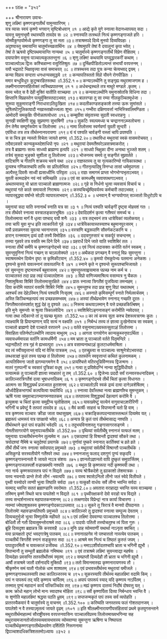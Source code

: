 +++
title = "३५२"

+++
श्रीनारायण उवाच-  
शृणु लक्ष्मि! कृष्णगङ्गातीर्थं यामुनवारिगम् ।  
यत्र व्यासः स्वयं कृष्णो भगवान् सृष्टिबोधवान् ॥१ ॥
आद्ये कृते युगे स्नात्वा वेदानध्यापयत् सदा ।  
यावत्तु यमुनाभूमौ स्थास्यति तावदेव सः ॥२ ॥
स्नास्यति तत्स्थले नित्यं कृष्णगङ्गाजले हरिः ।  
सोमवैकुण्ठयोर्मध्ये कृष्णगङ्गा तु सा मता ॥३॥
तत्राश्रमपदे दिव्ये मुनयो दिव्यविग्रहाः ।  
अदृश्यास्तु समायान्ति चातुर्मास्यव्रतार्थिनः ॥४ ॥
येषामुपरि तेषां वै दयालूनां कृपा भवेत् ।  
तेषां ते ऋषयो दृष्टिपथमायान्ति नान्यथा ॥५ ॥
चातुर्मास्ये कृष्णगङ्गातीर्थे विप्रेण वीक्षितम् ।  
दयापात्रेण वसुना पाञ्चाल्यकुलतन्तुना ॥६ ॥
शृणु लक्ष्मि! कथयामि पाप्युद्धारकरीं कथाम् ।  
पाञ्चाल्योऽथ द्विजः कश्चिन्नाम्ना वसुरितिश्रुतः ॥७ ॥
दुर्भिक्षपीडितोऽत्यन्तं सभार्यो वरपत्तनम् ।  
ययौ भद्रातटे भिक्षावृत्त्या वासं समाचरत् ॥८ ॥
तत्रस्थस्य तदा पुत्रः कन्या चेत्यभवद् द्वयम् ।  
कन्या विप्राय सन्दत्ता धनधान्यसमृद्धये ॥९ ॥
कन्यापतिस्ततो विप्रो यौवने रोगपीडितः ।  
ममार बन्धुविधुरः कुटुम्बरहितस्तथा ॥1.352.१ ०॥
कन्याऽस्थीनि तु सङ्गृह्य मथुरामाजगाम ह ।  
लक्ष्मीनारायणसंहितोक्तं त्वस्थिप्रपातनम् ॥१ १ ॥
अर्धचन्द्रस्थले तत्र माथुरे मण्डले .कृतम् ।  
यस्य भवेत् स वै देही मुक्तिं यातीति वात्र्च्छया ॥१ २॥
कन्ययाऽस्थीनि यमुनास्रोतसि विधिना तदा ।  
क्षिप्तानि विप्रहस्तेन पत्युर्मुक्तिस्तदाऽभवत् ॥१३॥
बालरण्डा तु सा रम्या नीलकुञ्चितमूर्धजा ।  
सुरूपा सुकुमाराङ्गी निराधाराऽतिदुःखिता ॥१४॥
कदलीकाण्डसङ्काशे तस्या ऊरू सुमांसले ।  
सुश्लिष्टाॆगुलिकापादौ नखास्ताम्रोज्ज्वलाः शुभाः ॥१५॥
गम्भीरा दक्षिणावर्त्ता नाभिस्त्रिवलिमण्डिता ।  
आमोदरी समकुक्षिः पीनोन्नतपयोधरा ॥१६॥
कम्बुग्रीवा संवृतास्या सुदती स्वधराहनुः ।  
सुनखी स्वक्षिणी सुभ्रूः सुप्रमाणा सुभाषिणी ॥१७॥
सुकटिः स्वल्पमध्या च चन्द्राननाऽब्जलोचना ।  
तेन तेनैव सम्पूर्णरूपेण च तिलोत्तमा ॥१८॥
नामा तिलोत्तमा स्वर्णवर्णा युवती सुन्दरी ।  
एवंविधा तत्र तत्र तीर्थस्नानपरायणा ॥१९॥
यं यं पश्यति चार्वङ्गी यस्तां चापि प्रपश्यति ।  
स स चित्र इव न्यस्तो विचेता जायते क्षणम् ॥1.352.२०॥
तथाविधा मथुरायां स्वकं वासमरोचयत् ।  
तदैवाऽवसरे कान्यकुब्जदेशाधिपो नृपः ॥२१ ॥
मथुरायां देवमर्तेश्वरेऽन्नसत्रमाकरोत् ।  
तत्र वै ब्राह्मणाः सत्यः साध्व्यो ब्राह्मण्य इत्यपि ॥२१ ॥
साधवो भिक्षुका दीना अनाथा भुञ्जते शतम् ।  
तत्रेयं सुसदा भुङ्क्ते सुशीला तु तिलोत्तमा ॥२३॥
भोजनस्य समये तु सङ्गीतं सुप्रवर्तते ।  
वादित्राणि च गीतानि शक्रस्य भवने यथा ॥२४॥
राज्ञस्तस्य तु या नृत्यकारिण्यो गायिकास्तथा ।  
दूत्यश्च गणिकाश्चापि ताभिः सा प्रतिलोभिता ॥२५॥
गीतनृत्यादिषु स्निग्धा तासां धर्ममुपागता ।  
अल्पैस्तु दिवसैः साध्वी ह्यसाध्वीभिः परिवृता ॥२६॥
राज्ञः समागमं प्राप्ता भोगभोग्यभृताऽभवत् ।  
युवती कामदाहेन नवं नवं समिच्छति ॥२७॥
एवं सा कामधर्मेषु व्यवायपथगाऽभवत् ।  
अथतस्यास्तु यो भ्राता पाञ्चालो ब्राह्मणात्मजः ॥२८॥
गृहे स निर्धनो भूत्वा व्यवसायं विचार्य च ।  
मथुरायां गते काले समायातो निराश्रयः ॥२९॥
कस्यचिच्छ्रेष्ठिवर्यस्य कर्मचारी तदाऽभवत् ।  
व्यापारबुद्ध्या वर्षान्ते सोऽपि व्यापारलाभवान् ॥1.352.३ ० ॥
धनवान् वै भाग्ययोगात् सञ्जातो विधुरोऽपि च ।  
यमुनायां सदा याति स्नानार्थं स्नाति यत्र सा ॥३ १ ॥
नित्यं पश्यति चार्वङ्गीं दृष्ट्वा मोहवशं गतः ।  
तत्र तीर्थवरे स्नात्वा वस्त्रालङ्कारभूषितः ॥३२॥
देवादिदर्शनं कृत्वा गर्तेश्वरं समर्च्य च ।  
तिलोत्तमाया मार्गं वै धृत्वा पश्चाद् ययौ शनैः ॥३३ ॥
यत्र तद्भवनं तत्र धात्रेयिकां व्यलोकयत् ।  
तया चापि युवा मुग्ध इति त्वाकारितो गृहे ॥३४॥
धात्रेयिकायास्तस्याश्च बहुमानपुरःसरम् ।  
ययौ प्रसन्नमनसा युवत्या भवनान्तरम् ॥३५॥
वस्त्राणि बद्धरूपाणि सौवर्णकटकानि च ।  
हारान् रत्नमयान् द्रव्यं ददौ तस्यै विमोहितः ॥३६ ॥
ददावगुरुसारं च सकर्पूरं सचन्दनम् ।  
तस्या गृहवरे तत्र वसति स्म दिने दिने ॥३७॥
प्रहरार्धे दिने जाते याति स्वशिबिरं ततः ।  
स्नात्वा तीर्थे समीपे च कृष्णगङ्गोद्भवे सदा ॥३८॥
एवं नित्यं तदासक्तः करोति वर्तनं स्वकम् ।  
सुमन्तुमुनिनां नित्यं गच्छन् स चाऽवलोक्यते ॥३९॥
अथैकदा प्रगच्छन् वै स्नातुं विप्रः सुमन्तुना ।  
स्वाश्रमस्थेन दिव्येन दृष्टः स कृमिकीटवान् ॥1.352.४० ॥
कृमयो रोमकूपेभ्यः पतमाना अनेकशः ।  
दृश्यन्ते कुरुते यावत्स्नानं तावत्पतन्ति वै ॥४१ ॥
स्नाने कृते न दृश्यन्ते सुरूपश्चाभिजायते ।  
एवं सुमन्तुना दृष्टमाश्चर्यं बहुवासरम् ॥४२॥
सुमन्तुस्त्वाह्वयामास पप्रच्छ नाम कर्म च ।  
पाञ्चालस्तं तदा प्राह त्वहं पञ्चालदेशजः ॥४३ ॥
विप्रो वाणिज्यमाश्रित्य वसाम्यत्र नु चैकलः ।  
निशामुषित्वा शिबिरे तिलोत्तमासुरक्षिते ॥४४॥
प्रातः स्नात्वा त्रिगर्तेशं पूजयित्वा तमन्वहम् ।  
दिवा करोमि व्यापारं वसामि शिबिरे निशि ॥४५॥
सुमन्तुश्च तदा प्राह शृणु विप्र! यथातथम् ।  
आश्चर्यं तव देहेऽस्मिन् नित्यं पश्यामि निःसृतम् ॥४६॥
अस्नाते कृमिसम्पूर्णं स्नाते निर्मलवर्चसम् ।  
अस्ति किञ्चिन्महत्पापं तव प्रच्छन्नसम्भवम् ॥४७॥
अस्यां तीर्थप्रभावेण स्नानाद् गच्छति दूरतः ।  
त्रिगर्तेश्वरसंस्पर्शात् शुद्धं देहं तु दृश्यते ॥४८॥
निरूप्य कथयाऽस्मान् वै यत्ते प्रच्छन्नकिल्बिषम् ।  
इति मुनेः सुमन्तोः स श्रुत्वा त्रिकालवेदिनः ॥४९॥
स्वशिबिरेऽङ्गनासङ्गं करोमीति न्यवेदयत् ।  
गत्वा तथा तदैकान्ते तां तु पप्रच्छ मूलतः ॥1.352.५०॥
का त्वं कस्य सुता कश्च देशस्त्वत्रागमः कुतः ।  
त्याक्ष्यामि हि प्रियान्प्राणान् यदि सत्यं न वक्ष्यति ॥५१ ॥
निर्बन्धं तस्य तं ज्ञात्वा दुःखेनोवाच सा स्वकम् ।  
पञ्चालो ब्राह्मणो देशे पञ्चाले वरपत्तने ॥५२॥
वर्तते वसुनामाऽख्यस्तत्सुताऽहं तिलोत्तमा ।  
विवाहिता पतिर्नष्टोऽस्थीनि त्वादाय माथुरम् ॥५३ ॥
आगता रागयोगेन कान्यकुब्जनृपाऽर्थिता ।  
व्यवायधर्ममापन्ना वर्तानि कामधर्मिणी ॥५४॥
मम भ्राता तु पाञ्चालो वर्तते पितृमन्दिरे ।  
भद्रानदीतटे तत्र गृहं मे ह्यभवत्पुरा ॥५५॥
अत्र वसाम्यनाथाऽहं कुलटाधर्ममाश्रिता ।  
वद त्वं स्वीयवृत्तान्तं यदि मां वेत्सि पात्रकम् ॥५६ ॥
एतच्छ्रुत्वा स पाञ्चाल्यः साश्रुनेत्रोऽभवत्तदा ।  
लब्धसञ्ज्ञं कुलं तस्य पप्रच्छ तं तिलोत्तमा ॥५७॥
ततस्तेन स्ववृत्तान्तं कथितं कुलनामकम् ।  
अत्यतिविमना जातो ह्यगम्यागमनेन वै ॥५८॥
प्रायश्चित्ते मतिरभून्निर्विण्णस्य द्विजन्मनः ।  
मातरं गुरुपत्नीं च स्वसारं पुत्रिकां वधूम् ॥५९॥
गत्वा तु प्रविशेदग्निं नान्या शुद्धिर्विधीयते ।  
पत्यात्मकं तु पाञ्चाली ज्ञात्वा स्वभ्रातरं तु तम् ॥1.352.६० ॥
द्विजेभ्यः प्रददौ सर्वं रत्नवस्त्रधनादिकम् ।  
कालिञ्जरत्रिगर्तेशं दत्वा भूषाधनादिकम् ॥६ १ ॥
कृष्णगङ्गोद्भवे तीर्थे चितां कृत्वा विधानतः ।  
आत्मनः सा विशुद्ध्यर्थं प्रजज्वाल हुताशनम् ॥६२॥
पाञ्चालोऽपि स्वकं द्रव्यं दत्वा दानेऽवशेषितम् ।  
और्ध्वदैहिकभागार्थं कल्पयित्वा यथाविधि ॥६३ ॥
स्नात्वा देवाँस्तथा नत्वा ब्राह्मणाँश्च सुमन्तुकम् ।  
ऋषिं गत्वा समुवाचाऽगम्यागमनपातकम् ॥६४॥
तत्पापस्य विशुद्ध्यर्थं देहत्यागं करोमि वै ।  
इत्युक्त्वा च चितां कृत्वा समुद्दीप्य घृतोक्षिताम् ॥६५॥
यावत्प्रवेष्टुं यात्येनं वागुवाचाऽशरीरिणी ।  
भगिनीं च प्रवेष्टुं वै तत्परां तावदेव ह ॥६६ ॥
मैवं कार्षीः साहसं च विपाप्मानौ यतो हि वाम् ।  
यत्र कृष्णस्य सञ्चारः क्रीडा जाता यथासुखम् ॥६७॥
चक्राङ्कितपदन्यासास्तत्थलं दिव्यमेव यत् ।  
ब्रह्मरूपं धामरूपं यत्र पापक्षयो भवेत् ॥६८॥
अन्यत्र हि कृतं पापं तीर्थमासाद्य नश्यति ।  
तीर्थस्थाने कृतं पापं वज्रलेपं भवेदपि ॥६ ९॥
तदुभयविनाशस्तु गङ्गासागरसङ्गमे ।  
गोमतीसागरयोगे यमुनापञ्चतीर्थके ॥1.352.७० ॥
पृथिव्यां सर्वतीर्थेषु स्नानजं यत्फलं मतम् ।  
यमुनायाः पञ्चतीर्थस्नानेन तुल्यमेव न ॥७१ ॥
एकादश्यां हि विश्रान्तौ द्वादश्यां सौकरे तथा ।  
त्रयोदश्यां नैमिषे च चतुर्दश्यां प्रयागके ॥७२॥
पूर्णायां पुष्करे स्नानात् कार्तिक्यां च व्रते व्रते ।  
तीर्थे तीर्थे जनः स्नात्वा सर्वपापात् प्रमुच्यते ॥७३ ॥
मथुरायां सर्वतीर्थे विश्रान्तौ पञ्चतीर्थके ।  
असिकुण्डे सरस्वतीयोगे गर्तेश्वरे तथा ॥७४॥
स्नानजात्तु फलाद् दशगुणं पुण्यं सकृदपि ।  
कृष्णगङ्गास्नानतो वै जायते नाऽत्र संशयः ॥७५॥
ज्ञानतोऽज्ञानतो वापि दुष्कृतं समुपार्जितम् ।  
कृष्णगङ्गाजलस्पर्शे वज्राख्यमपि नश्यति ॥७६ ॥
मथुरा हि कृष्णरूपा नदी कृष्णमयी तथा ।  
नरा नार्यः कृष्णरूपास्तत्र पापं न विद्यते ॥७७॥
यस्य श्रोत्रैकदेशे तु ह्याकाशो लेशमात्रकः ।  
यस्य नयनयोः प्रान्ते तेजो लीनं -भवत्यपि ॥७८॥
यस्य श्वासेऽनिलो लीनो जलं स्वेदे विलीयते ।  
पृथ्वी यस्योदरे त्वण्वी भूत्वा तिष्ठति सर्वदा ॥७९॥
यत्कुक्षौ वार्धयः सर्वे लीना भवन्ति सर्वदा ।  
यस्माद् भवन्ति सततं ब्रह्माण्डानि स्वरोमतः ॥1.352.८०॥
अवतारा वराहाद्या भवन्ति यस्य वाञ्च्छया ।  
तस्मिन् कृष्णे स्थिते चात्र पापलेशो न विद्यते ॥८१ ॥
पृथ्वीरक्षाकरो देवो वराहो यत्र विद्यते ।  
तस्य सन्दर्शनात्त्वत्र महापातकनाशनम् ॥८२॥
तत्क्षणादेव विप्रेन्द्र! नात्र कार्या विचारणा ।  
नवम्यां ज्येष्ठशुक्लस्य कृष्णगङ्गोदकाऽऽप्लवात् ॥८३॥
सूकरे तु त्रिरात्रं वै मानवो दीपदानतः ।  
तिलोत्तमे! महावज्राप्यतिपापैः प्रमुच्यते ॥८४॥
कालिञ्जरे तु द्वादश्यां स्नात्वा सम्पूज्य देवताम् ।  
दिव्यचतुर्भुजो भूत्वा विष्णुलोके महीयते ॥८५॥
एवं लक्ष्मि! देववाण्या पाञ्चालश्च तिलोत्तमा ।  
बोधितौ तौ गतौ दिव्यसुमन्तोराश्रमे तदा ॥८६ ॥
पादयोः पतितौ तस्योचतुश्च त्वं पिता गुरुः ।  
ब्रूहि दिव्यदृशा ब्रह्मन्नत्र किं करवावहै ॥८७॥
मुनिः प्राह व्योमवाणीं यथार्था नाऽनृता क्वचित् ।  
मया प्रत्यक्षतो दृष्टं भवद्गात्रेषु पातकम् ॥८८॥
स्नानात्प्रागेव नो पश्चात्ततो नास्त्येव पातकम् ।  
पञ्चतीर्थे त्रिगर्तेशे स्नानं सङ्कुरुत सदा ॥८९॥
आश्रमे मम नित्यं च तिष्ठतं कुरुतं जपम् ।  
पापादुपरमितौ च यावत्कालं प्रजीवथः ॥1.352.९०॥
ममाऽऽशीर्वादतश्चापि भ्राता च भगिनी ह्युभौ ।  
विपाप्मानौ तु सम्भूतौ ब्रह्मलोकं गमिष्यथः ॥९१ ॥
एवं तत्राश्रमे लक्ष्मि! सुयन्त्वाद्या महर्षयः ।  
दिव्यदेहाः प्रवसन्ति ततस्तीर्थोत्तमं स्मृतम् ॥९२॥
सम्प्राप्तौ दिव्यदेहौ तौ भ्राता च भगिनी ह्युभौ ।  
आर्षौ तत्राश्रमे जातौ दर्शनादपि मुक्तिदौ ॥९३॥
ततो विमानमारुह्य कृष्णनारायणस्य तौ ।  
श्रीकृष्णेन समं यातौ गोलोकं धाम शाश्वतम् ॥९४॥
एवं प्रभावस्तीर्थस्य मथुरायां यमीजले ।  
कृष्णगङ्गास्थलस्यापि तथा कालिञ्जरस्य च ॥९५॥
सूकरस्यापि तीर्थस्य महालक्ष्मि! वदामि किम् ।  
पापं न पापरूपं तद् यदि कृष्णाय चार्पितम् ॥९६॥
अपापं पापरूपं स्याद् यदि कृष्णाय नाऽर्पितम् ।  
तस्मात् पुण्यं महादानं कार्यं यत्किञ्चिदेव तत् ॥९७॥
मह्यं कृष्णाय दातव्यं निर्दोषं दोषवत्तु यत् ।  
कामः क्रोधो महान् लोभो मानः स्वादश्च मोहिता ॥९८॥
सर्वे कृष्णार्पिता दिव्या निर्बन्धाय भवन्ति वै ।  
यः शृणोति महालक्ष्मि! श्रद्धया पठति ध्रुवम् ॥९९॥
सप्तजन्मकृतं पापं तस्य सर्वं व्यपोहति ।  
प्रातरस्यैकवारं वै चातुर्मास्ये तु वाचनम् ॥1.352.१०० ॥
करिष्यति जनस्तस्य फलं गोशतदानजम् ।  
पापलेशो न वै तस्याऽमृतत्वं जायते दृढम् ॥१०१ ॥
इति श्रीलक्ष्मीनारायणीयसंहितायां प्रथमे कृतयुगसन्ताने मथुरातीर्थमाहात्म्यं सौराष्ट्रीयस्य वरपत्तनवासिनः पाञ्चालविप्रस्य तिलोत्तमाख्यभगिन्या सह मथुरायामजानतोर्जातस्यव्यवायभावस्य व्योमवाण्या सुमन्तुना ऋषिणा च निष्पापता पञ्चतीर्थकृष्णगङ्गातीर्थप्रभावेण दर्शितेति निरूणनामा  
द्विपञ्चाशदधिकत्रिशततमोऽध्यायः ॥३५२ ॥
    
